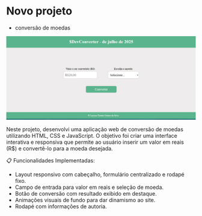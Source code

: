 # Novo projeto

- conversão de moedas

<img src="img/devConverter.png"></img>

Neste projeto, desenvolvi uma aplicação web de conversão de moedas utilizando HTML, CSS e JavaScript. O objetivo foi criar uma interface interativa e responsiva que permite ao usuário inserir um valor em reais (R$) e convertê-lo para a moeda desejada.

📋 Funcionalidades Implementadas:

- Layout responsivo com cabeçalho, formulário centralizado e rodapé fixo.
- Campo de entrada para valor em reais e seleção de moeda.
- Botão de conversão com resultado exibido em destaque.
- Animações visuais de fundo para dar dinamismo ao site.
- Rodapé com informações de autoria.
